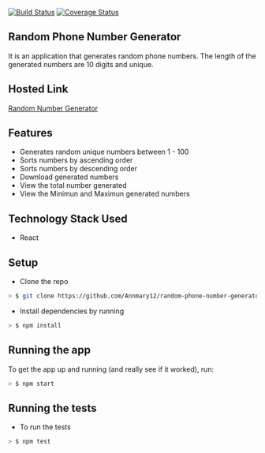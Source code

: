 [![Build Status](https://travis-ci.org/Annmary12/random-phone-number-generator.svg?branch=development)](https://travis-ci.org/Annmary12/random-phone-number-generator) [![Coverage Status](https://coveralls.io/repos/github/Annmary12/random-phone-number-generator/badge.svg?branch=development)](https://coveralls.io/github/Annmary12/random-phone-number-generator?branch=development)

## Random Phone Number Generator

It is an application that generates random phone numbers. The length of the generated numbers are 10 digits and unique.

## Hosted Link
[Random Number Generator](https://phone-number-generator.netlify.com/)

## Features
* Generates random unique numbers between 1 - 100
* Sorts numbers by ascending order
* Sorts numbers by descending order
* Download generated numbers
* View the total number generated
* View the Minimun and Maximun generated numbers

## Technology Stack Used
* React

## Setup

* Clone the repo

```sh
> $ git clone https://github.com/Annmary12/random-phone-number-generator.git
```

* Install dependencies by running

```sh
> $ npm install
```

## Running the app

To get the app up and running (and really see if it worked), run:

```sh
> $ npm start
```

## Running the tests

* To run the tests

```sh
> $ npm test
```
